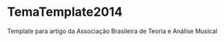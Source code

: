 TemaTemplate2014
================

Template para artigo da Associação Brasileira de Teoria e Análise Musical
